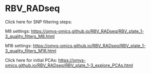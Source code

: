 # RBV_RADseq

Click here for SNP filtering steps:

M8 settings: https://omys-omics.github.io/RBV_RADseq/RBV_plate_1-3_quality_filters_M8.html

M16 settings: https://omys-omics.github.io/RBV_RADseq/RBV_plate_1-3_quality_filters_M16.html

Click here for initial PCAs:
https://omys-omics.github.io/RBV_RADseq/RBV_plate_1-3_explore_PCAs.html
